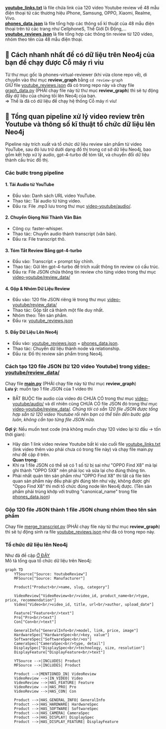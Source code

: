 **[youtube_links.txt](video-youtube/youtube_links.txt)** là file chứa link của 120 video Youtube review về 48 mẫu điện thoại từ các thương hiệu iPhone, Samsung, OPPO, Xiaomi, Realme, Vivo.  
**[phones_data.json](phones_data.json)** là file tổng hợp các thông số kĩ thuật của 48 mẫu điện thoại trên từ các trang như CellphoneS, Thế Giới Di Động,...  
**[youtube_reviews.json](phones_data.json)** là file tổng hợp các thông tin review từ 120 video, nhóm theo tên của 48 mẫu điện thoại.  
## 📌 Cách nhanh nhất để có dữ liệu trên Neo4j của bạn để chạy được Cỗ máy rì viu
Từ thư mục gốc là phones-virtual-reviewer (khi vừa clone repo về), di chuyển vào thư mục **review_graph** bằng `cd review-graph`  
GIỮ file [youtube_reviews.json](video-youtube/youtube_reviews.json) đã có trong repo này và chạy file [graph_data.py](video-youtube/transcript_graph/graph_data.py) (PHẢI chạy file này từ thư mục **review_graph**) thì sẽ tự động đẩy dữ liệu của chúng tôi lên Neo4j của bạn.  
=> Thế là đã có dữ liệu để chạy hệ thống Cỗ máy rì viu!

## 🧵 Tổng quan pipeline xử lý video review trên Youtube và thông số kĩ thuật tổ chức dữ liệu lên Neo4j
Pipeline này trích xuất và tổ chức dữ liệu review sản phẩm từ video YouTube, sau đó lưu trữ dưới dạng đồ thị trong cơ sở dữ liệu Neo4j, bao gồm kết hợp xử lý audio, gpt-4-turbo để tóm tắt, và chuyển đổi dữ liệu thành cấu trúc đồ thị.  
### Các bước trong pipeline
#### 1. Tải Audio từ YouTube
- Đầu vào: Danh sách URL video YouTube.
- Thao tác: Tải audio từ từng video.
- Đầu ra: File .mp3 lưu trong thư mục [video-youtube/audio/](video-youtube/audio/).
#### 2. Chuyển Giọng Nói Thành Văn Bản
- Công cụ: faster-whisper.
- Thao tác: Chuyển audio thành transcript (văn bản).
- Đầu ra: File transcript thô.
#### 3. Tóm Tắt Review Bằng gpt-4-turbo
- Đầu vào: Transcript + prompt tùy chỉnh.
- Thao tác: Gửi lên gpt-4-turbo để trích xuất thông tin review có cấu trúc.
- Đầu ra: File JSON chứa thông tin review cho từng video trong thư mục [video-youtube/review_data/](video-youtube/review_data/)
#### 4. Gộp & Nhóm Dữ Liệu Review
- Đầu vào: 120 file JSON riêng lẻ trong thư mục [video-youtube/review_data/](video-youtube/review_data/)
- Thao tác: Gộp tất cả thành một file duy nhất.
- Nhóm theo: Tên sản phẩm.
- Đầu ra: [youtube_reviews.json](video-youtube/youtube_reviews.json)
#### 5. Đẩy Dữ Liệu Lên Neo4j
- Đầu vào: [youtube_reviews.json](video-youtube/youtube_reviews.json) + [phones_data.json](phones_data.json).
- Thao tác: Chuyển dữ liệu thành node và relationship.
- Đầu ra: Đồ thị review sản phẩm trong Neo4j.

### Cách tạo 120 file JSON (từ 120 video Youtube) trong [video-youtube/review_data/](video-youtube/review_data/)
Chạy file **[main.py](video-youtube/main.py)** (PHẢI chạy file này từ thư mục **review_graph**)  
**Lưu ý:** muốn tạo 1 file JSON của 1 video thì
- BẮT BUỘC file audio của video đó CHƯA CÓ trong thư mục [video-youtube/audio/](video-youtube/audio) và dĩ nhiên cũng CHƯA CÓ file JSON đó trong thư mục [video-youtube/review_data/](video-youtube/review_data/).
*Chúng tôi có sẵn 120 file JSON được tổng hợp sẵn từ 120 video Youtube rồi nên bạn có thể tiến đến bước gộp luôn, không cần tạo từng file JSON nữa.*  

**Gợi ý:** Nếu muốn test code (mà không muốn chạy 120 video lại từ đầu -> tốn thời gian):
- Hãy dán 1 link video review Youtube bất kì vào cuối file [youtube_links.txt](video-youtube/youtube_links.txt) (link video thêm vào phải chưa có trong file này) và chạy file main.py như đề cập ở trên.  
**Quan trọng:**
- Khi ra 1 file JSON có thể sẽ có 1 số từ bị sai như "OPPO Find X8" mà lại ghi thành "OPPO 5X8" nên phải lọc và sửa lại cho đúng thông tin.
- Phải nhất quán tên sản phẩm như "OPPO Find X8" thì tất cả file liên quan sản phẩm này đều phải ghi đúng tên như vậy, không được ghi "Oppo Find X8" thì mới tổ chức đúng node lên Neo4j được. (Tên sản phẩm phải trùng khớp với trường "canonical_name" trong file [phones_data.json](phones_data.json))
### Gộp 120 file JSON thành 1 file JSON chung nhóm theo tên sản phẩm
Chạy file [merge_transcript.py](video-youtube/transcript_graph/merge_transcript.py) (PHẢI chạy file này từ thư mục **review_graph**) thì sẽ tự động sinh ra file [youtube_reviews.json](video-youtube/youtube_reviews.json) như đã có trong repo này.

### Tổ chức dữ liệu lên Neo4j
Như đã đề cập [Ở ĐÂY](#-cách-nhanh-nhất-để-có-dữ-liệu-trên-neo4j-của-bạn-để-chạy-được-cỗ-máy-rì-viu)    
Mô tả tổng qua tổ chức dữ liệu trên Neo4j:
```mermaid
graph TD
    YTSource["Source: YoutubeReview"]
    MFSource["Source: Manufacturer"]
    
    Product["Product<br/>name, slug, category"]
    
    VideoReview["VideoReview<br/>video_id, product_name<br/>type, price, recommendation"]
    Video["Video<br/>video_id, title, url<br/>author, upload_date"]
    
    Feature["Feature<br/>text"]
    Pro["Pro<br/>text"]
    Con["Con<br/>text"]
    
    GeneralInfo["GeneralInfo<br/>model, link, price, image"]
    HardwareSpec["HardwareSpec<br/>key, value"]
    SoftwareSpec["SoftwareSpec<br/>os"]
    CameraSpec["CameraSpec<br/>type, detail"]
    DisplaySpec["DisplaySpec<br/>technology, size, resolution"]
    DisplayFeature["DisplayFeature<br/>text"]
    
    YTSource -->|INCLUDES| Product
    MFSource -->|INCLUDES| Product
    
    Product -->|MENTIONED_IN| VideoReview
    VideoReview -->|IN_VIDEO| Video
    VideoReview -->|HAS_FEATURE| Feature
    VideoReview -->|HAS_PRO| Pro
    VideoReview -->|HAS_CON| Con
    
    Product -->|HAS_GENERAL_INFO| GeneralInfo
    Product -->|HAS_HARDWARE| HardwareSpec
    Product -->|HAS_SOFTWARE| SoftwareSpec
    Product -->|HAS_CAMERA| CameraSpec
    Product -->|HAS_DISPLAY| DisplaySpec
    Product -->|HAS_DISPLAY_FEATURE| DisplayFeature
```
